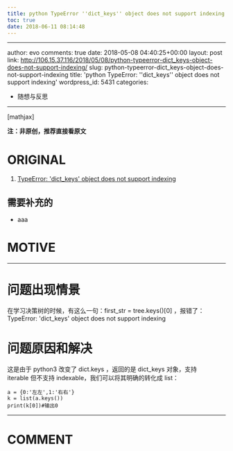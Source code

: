 ```yaml
---
title: python TypeError ''dict_keys'' object does not support indexing
toc: true
date: 2018-06-11 08:14:48
---
```

---
author: evo
comments: true
date: 2018-05-08 04:40:25+00:00
layout: post
link: http://106.15.37.116/2018/05/08/python-typeerror-dict_keys-object-does-not-support-indexing/
slug: python-typeerror-dict_keys-object-does-not-support-indexing
title: 'python TypeError: ''dict_keys'' object does not support indexing'
wordpress_id: 5431
categories:
- 随想与反思
---

<!-- more -->

[mathjax]

**注：非原创，推荐直接看原文**


# ORIGINAL





 	
  1. [TypeError: 'dict_keys' object does not support indexing](https://blog.csdn.net/qq_18433441/article/details/54782459)




## 需要补充的





 	
  * aaa




# MOTIVE





* * *





# 问题出现情景


在学习决策树的时候，有这么一句：first_str = tree.keys()[0] ，报错了：TypeError: 'dict_keys' object does not support indexing


# 问题原因和解决


这是由于 python3 改变了 dict.keys ，返回的是 dict_keys 对象，支持 iterable 但不支持 indexable，我们可以将其明确的转化成 list：

    
    a = {0:'左左',1:'右右'}
    k = list(a.keys())
    print(k[0])#输出0






















* * *





# COMMENT



